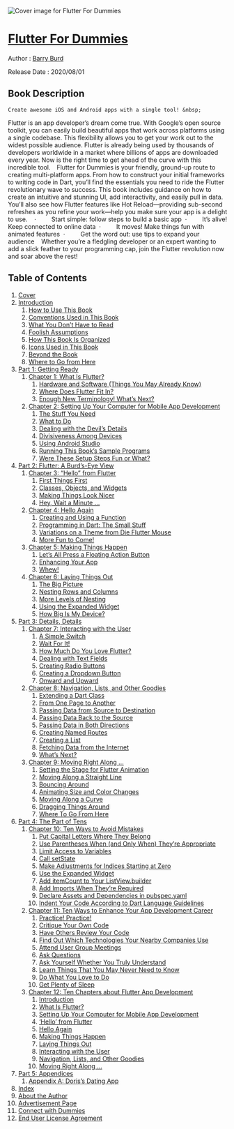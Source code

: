 ![Cover image for Flutter For Dummies](https://imgdetail.ebookreading.net/cover/cover/20201212/EB9781119612582.jpg)

[Flutter For Dummies](https://ebookreading.net/view/book/Flutter+For+Dummies-EB9781119612582_1.html "Flutter For Dummies")
====================================================================================================================

Author : [Barry Burd](https://ebookreading.net/search/author/Barry+Burd)

Release Date : 2020/08/01

Book Description
-----------------


    
    Create awesome iOS and Android apps with a single tool! &nbsp;
Flutter is an app developer’s dream come true. With Google’s open source toolkit, you can easily build beautiful apps that work&nbsp;across platforms using a single codebase. This flexibility allows you to get your work out to the widest possible audience. Flutter is already being used by thousands of developers worldwide in a market where billions of apps are downloaded every year. Now is the right time to get ahead of the curve with this incredible tool. &nbsp;&nbsp;
Flutter for Dummies is your friendly, ground-up route to creating multi-platform apps. From how to construct your initial frameworks to writing code in Dart, you’ll find&nbsp;the essentials&nbsp;you need to ride the Flutter revolutionary wave to success. This book includes guidance on how to create an intuitive and stunning UI, add interactivity, and easily pull in data. You’ll also see how Flutter features like Hot Reload—providing sub-second refreshes as you refine your work—help you make sure your app is a delight to use.&nbsp;
&nbsp;
·&nbsp;&nbsp;&nbsp;&nbsp;&nbsp;&nbsp;&nbsp;&nbsp;&nbsp;Start simple: follow steps to build a basic app&nbsp;
·&nbsp;&nbsp;&nbsp;&nbsp;&nbsp;&nbsp;&nbsp;&nbsp;&nbsp;It’s alive! Keep connected to online data&nbsp;
·&nbsp;&nbsp;&nbsp;&nbsp;&nbsp;&nbsp;&nbsp;&nbsp;&nbsp;It moves! Make things fun with animated features&nbsp;
·&nbsp;&nbsp;&nbsp;&nbsp;&nbsp;&nbsp;&nbsp;&nbsp;&nbsp;Get the word out: use tips to expand your audience&nbsp;
&nbsp;
Whether you’re a fledgling developer or an expert wanting to add a slick feather to your programming cap, join the Flutter revolution now and soar above the rest!&nbsp;
&nbsp;

  

Table of Contents
-----------------

1. [Cover](https://ebookreading.net/view/book/Flutter+For+Dummies-EB9781119612582_1.html)
1. [Introduction](https://ebookreading.net/view/book/Flutter+For+Dummies-EB9781119612582_4.html)
    1. [How to Use This Book](https://ebookreading.net/view/book/Flutter+For+Dummies-EB9781119612582_4.html#h2-1)
    1. [Conventions Used in This Book](https://ebookreading.net/view/book/Flutter+For+Dummies-EB9781119612582_4.html#h2-2)
    1. [What You Don’t Have to Read](https://ebookreading.net/view/book/Flutter+For+Dummies-EB9781119612582_4.html#h2-3)
    1. [Foolish Assumptions](https://ebookreading.net/view/book/Flutter+For+Dummies-EB9781119612582_4.html#h2-4)
    1. [How This Book Is Organized](https://ebookreading.net/view/book/Flutter+For+Dummies-EB9781119612582_4.html#h2-5)
    1. [Icons Used in This Book](https://ebookreading.net/view/book/Flutter+For+Dummies-EB9781119612582_4.html#h2-6)
    1. [Beyond the Book](https://ebookreading.net/view/book/Flutter+For+Dummies-EB9781119612582_4.html#h2-7)
    1. [Where to Go from Here](https://ebookreading.net/view/book/Flutter+For+Dummies-EB9781119612582_4.html#h2-8)
1. [Part 1: Getting Ready](https://ebookreading.net/view/book/Flutter+For+Dummies-EB9781119612582_5.html)
    1. [Chapter 1: What Is Flutter?](https://ebookreading.net/view/book/Flutter+For+Dummies-EB9781119612582_6.html)
        1. [Hardware and Software (Things You May Already Know)](https://ebookreading.net/view/book/Flutter+For+Dummies-EB9781119612582_6.html#h2-1)
        1. [Where Does Flutter Fit In?](https://ebookreading.net/view/book/Flutter+For+Dummies-EB9781119612582_6.html#h2-2)
        1. [Enough New Terminology! What’s Next?](https://ebookreading.net/view/book/Flutter+For+Dummies-EB9781119612582_6.html#h2-3)
    1. [Chapter 2: Setting Up Your Computer for Mobile App Development](https://ebookreading.net/view/book/Flutter+For+Dummies-EB9781119612582_7.html)
        1. [The Stuff You Need](https://ebookreading.net/view/book/Flutter+For+Dummies-EB9781119612582_7.html#h2-1)
        1. [What to Do](https://ebookreading.net/view/book/Flutter+For+Dummies-EB9781119612582_7.html#h2-2)
        1. [Dealing with the Devil’s Details](https://ebookreading.net/view/book/Flutter+For+Dummies-EB9781119612582_7.html#h2-3)
        1. [Divisiveness Among Devices](https://ebookreading.net/view/book/Flutter+For+Dummies-EB9781119612582_7.html#h2-4)
        1. [Using Android Studio](https://ebookreading.net/view/book/Flutter+For+Dummies-EB9781119612582_7.html#h2-5)
        1. [Running This Book’s Sample Programs](https://ebookreading.net/view/book/Flutter+For+Dummies-EB9781119612582_7.html#h2-6)
        1. [Were These Setup Steps Fun or What?](https://ebookreading.net/view/book/Flutter+For+Dummies-EB9781119612582_7.html#h2-7)
1. [Part 2: Flutter: A Burd’s-Eye View](https://ebookreading.net/view/book/Flutter+For+Dummies-EB9781119612582_8.html)
    1. [Chapter 3: “Hello” from Flutter](https://ebookreading.net/view/book/Flutter+For+Dummies-EB9781119612582_9.html)
        1. [First Things First](https://ebookreading.net/view/book/Flutter+For+Dummies-EB9781119612582_9.html#h2-1)
        1. [Classes, Objects, and Widgets](https://ebookreading.net/view/book/Flutter+For+Dummies-EB9781119612582_9.html#h2-2)
        1. [Making Things Look Nicer](https://ebookreading.net/view/book/Flutter+For+Dummies-EB9781119612582_9.html#h2-3)
        1. [Hey, Wait a Minute …](https://ebookreading.net/view/book/Flutter+For+Dummies-EB9781119612582_9.html#h2-4)
    1. [Chapter 4: Hello Again](https://ebookreading.net/view/book/Flutter+For+Dummies-EB9781119612582_10.html)
        1. [Creating and Using a Function](https://ebookreading.net/view/book/Flutter+For+Dummies-EB9781119612582_10.html#h2-1)
        1. [Programming in Dart: The Small Stuff](https://ebookreading.net/view/book/Flutter+For+Dummies-EB9781119612582_10.html#h2-2)
        1. [Variations on a Theme from Die Flutter Mouse](https://ebookreading.net/view/book/Flutter+For+Dummies-EB9781119612582_10.html#h2-3)
        1. [More Fun to Come!](https://ebookreading.net/view/book/Flutter+For+Dummies-EB9781119612582_10.html#h2-4)
    1. [Chapter 5: Making Things Happen](https://ebookreading.net/view/book/Flutter+For+Dummies-EB9781119612582_11.html)
        1. [Let’s All Press a Floating Action Button](https://ebookreading.net/view/book/Flutter+For+Dummies-EB9781119612582_11.html#h2-1)
        1. [Enhancing Your App](https://ebookreading.net/view/book/Flutter+For+Dummies-EB9781119612582_11.html#h2-2)
        1. [Whew!](https://ebookreading.net/view/book/Flutter+For+Dummies-EB9781119612582_11.html#h2-3)
    1. [Chapter 6: Laying Things Out](https://ebookreading.net/view/book/Flutter+For+Dummies-EB9781119612582_12.html)
        1. [The Big Picture](https://ebookreading.net/view/book/Flutter+For+Dummies-EB9781119612582_12.html#h2-1)
        1. [Nesting Rows and Columns](https://ebookreading.net/view/book/Flutter+For+Dummies-EB9781119612582_12.html#h2-2)
        1. [More Levels of Nesting](https://ebookreading.net/view/book/Flutter+For+Dummies-EB9781119612582_12.html#h2-3)
        1. [Using the Expanded Widget](https://ebookreading.net/view/book/Flutter+For+Dummies-EB9781119612582_12.html#h2-4)
        1. [How Big Is My Device?](https://ebookreading.net/view/book/Flutter+For+Dummies-EB9781119612582_12.html#h2-5)
1. [Part 3: Details, Details](https://ebookreading.net/view/book/Flutter+For+Dummies-EB9781119612582_13.html)
    1. [Chapter 7: Interacting with the User](https://ebookreading.net/view/book/Flutter+For+Dummies-EB9781119612582_14.html)
        1. [A Simple Switch](https://ebookreading.net/view/book/Flutter+For+Dummies-EB9781119612582_14.html#h2-1)
        1. [Wait For It!](https://ebookreading.net/view/book/Flutter+For+Dummies-EB9781119612582_14.html#h2-2)
        1. [How Much Do You Love Flutter?](https://ebookreading.net/view/book/Flutter+For+Dummies-EB9781119612582_14.html#h2-3)
        1. [Dealing with Text Fields](https://ebookreading.net/view/book/Flutter+For+Dummies-EB9781119612582_14.html#h2-4)
        1. [Creating Radio Buttons](https://ebookreading.net/view/book/Flutter+For+Dummies-EB9781119612582_14.html#h2-5)
        1. [Creating a Dropdown Button](https://ebookreading.net/view/book/Flutter+For+Dummies-EB9781119612582_14.html#h2-6)
        1. [Onward and Upward](https://ebookreading.net/view/book/Flutter+For+Dummies-EB9781119612582_14.html#h2-7)
    1. [Chapter 8: Navigation, Lists, and Other Goodies](https://ebookreading.net/view/book/Flutter+For+Dummies-EB9781119612582_15.html)
        1. [Extending a Dart Class](https://ebookreading.net/view/book/Flutter+For+Dummies-EB9781119612582_15.html#h2-1)
        1. [From One Page to Another](https://ebookreading.net/view/book/Flutter+For+Dummies-EB9781119612582_15.html#h2-2)
        1. [Passing Data from Source to Destination](https://ebookreading.net/view/book/Flutter+For+Dummies-EB9781119612582_15.html#h2-3)
        1. [Passing Data Back to the Source](https://ebookreading.net/view/book/Flutter+For+Dummies-EB9781119612582_15.html#h2-4)
        1. [Passing Data in Both Directions](https://ebookreading.net/view/book/Flutter+For+Dummies-EB9781119612582_15.html#h2-5)
        1. [Creating Named Routes](https://ebookreading.net/view/book/Flutter+For+Dummies-EB9781119612582_15.html#h2-6)
        1. [Creating a List](https://ebookreading.net/view/book/Flutter+For+Dummies-EB9781119612582_15.html#h2-7)
        1. [Fetching Data from the Internet](https://ebookreading.net/view/book/Flutter+For+Dummies-EB9781119612582_15.html#h2-8)
        1. [What’s Next?](https://ebookreading.net/view/book/Flutter+For+Dummies-EB9781119612582_15.html#h2-9)
    1. [Chapter 9: Moving Right Along …](https://ebookreading.net/view/book/Flutter+For+Dummies-EB9781119612582_16.html)
        1. [Setting the Stage for Flutter Animation](https://ebookreading.net/view/book/Flutter+For+Dummies-EB9781119612582_16.html#h2-1)
        1. [Moving Along a Straight Line](https://ebookreading.net/view/book/Flutter+For+Dummies-EB9781119612582_16.html#h2-2)
        1. [Bouncing Around](https://ebookreading.net/view/book/Flutter+For+Dummies-EB9781119612582_16.html#h2-3)
        1. [Animating Size and Color Changes](https://ebookreading.net/view/book/Flutter+For+Dummies-EB9781119612582_16.html#h2-4)
        1. [Moving Along a Curve](https://ebookreading.net/view/book/Flutter+For+Dummies-EB9781119612582_16.html#h2-5)
        1. [Dragging Things Around](https://ebookreading.net/view/book/Flutter+For+Dummies-EB9781119612582_16.html#h2-6)
        1. [Where To Go From Here](https://ebookreading.net/view/book/Flutter+For+Dummies-EB9781119612582_16.html#h2-7)
1. [Part 4: The Part of Tens](https://ebookreading.net/view/book/Flutter+For+Dummies-EB9781119612582_17.html)
    1. [Chapter 10: Ten Ways to Avoid Mistakes](https://ebookreading.net/view/book/Flutter+For+Dummies-EB9781119612582_18.html)
        1. [Put Capital Letters Where They Belong](https://ebookreading.net/view/book/Flutter+For+Dummies-EB9781119612582_18.html#h2-1)
        1. [Use Parentheses When (and Only When) They’re Appropriate](https://ebookreading.net/view/book/Flutter+For+Dummies-EB9781119612582_18.html#h2-2)
        1. [Limit Access to Variables](https://ebookreading.net/view/book/Flutter+For+Dummies-EB9781119612582_18.html#h2-3)
        1. [Call setState](https://ebookreading.net/view/book/Flutter+For+Dummies-EB9781119612582_18.html#h2-4)
        1. [Make Adjustments for Indices Starting at Zero](https://ebookreading.net/view/book/Flutter+For+Dummies-EB9781119612582_18.html#h2-5)
        1. [Use the Expanded Widget](https://ebookreading.net/view/book/Flutter+For+Dummies-EB9781119612582_18.html#h2-6)
        1. [Add itemCount to Your ListView.builder](https://ebookreading.net/view/book/Flutter+For+Dummies-EB9781119612582_18.html#h2-7)
        1. [Add Imports When They’re Required](https://ebookreading.net/view/book/Flutter+For+Dummies-EB9781119612582_18.html#h2-8)
        1. [Declare Assets and Dependencies in pubspec.yaml](https://ebookreading.net/view/book/Flutter+For+Dummies-EB9781119612582_18.html#h2-9)
        1. [Indent Your Code According to Dart Language Guidelines](https://ebookreading.net/view/book/Flutter+For+Dummies-EB9781119612582_18.html#h2-10)
    1. [Chapter 11: Ten Ways to Enhance Your App Development Career](https://ebookreading.net/view/book/Flutter+For+Dummies-EB9781119612582_19.html)
        1. [Practice! Practice!](https://ebookreading.net/view/book/Flutter+For+Dummies-EB9781119612582_19.html#h2-1)
        1. [Critique Your Own Code](https://ebookreading.net/view/book/Flutter+For+Dummies-EB9781119612582_19.html#h2-2)
        1. [Have Others Review Your Code](https://ebookreading.net/view/book/Flutter+For+Dummies-EB9781119612582_19.html#h2-3)
        1. [Find Out Which Technologies Your Nearby Companies Use](https://ebookreading.net/view/book/Flutter+For+Dummies-EB9781119612582_19.html#h2-4)
        1. [Attend User Group Meetings](https://ebookreading.net/view/book/Flutter+For+Dummies-EB9781119612582_19.html#h2-5)
        1. [Ask Questions](https://ebookreading.net/view/book/Flutter+For+Dummies-EB9781119612582_19.html#h2-6)
        1. [Ask Yourself Whether You Truly Understand](https://ebookreading.net/view/book/Flutter+For+Dummies-EB9781119612582_19.html#h2-7)
        1. [Learn Things That You May Never Need to Know](https://ebookreading.net/view/book/Flutter+For+Dummies-EB9781119612582_19.html#h2-8)
        1. [Do What You Love to Do](https://ebookreading.net/view/book/Flutter+For+Dummies-EB9781119612582_19.html#h2-9)
        1. [Get Plenty of Sleep](https://ebookreading.net/view/book/Flutter+For+Dummies-EB9781119612582_19.html#h2-10)
    1. [Chapter 12: Ten Chapters about Flutter App Development](https://ebookreading.net/view/book/Flutter+For+Dummies-EB9781119612582_20.html)
        1. [Introduction](https://ebookreading.net/view/book/Flutter+For+Dummies-EB9781119612582_20.html#h2-1)
        1. [What Is Flutter?](https://ebookreading.net/view/book/Flutter+For+Dummies-EB9781119612582_20.html#h2-2)
        1. [Setting Up Your Computer for Mobile App Development](https://ebookreading.net/view/book/Flutter+For+Dummies-EB9781119612582_20.html#h2-3)
        1. [‘Hello’ from Flutter](https://ebookreading.net/view/book/Flutter+For+Dummies-EB9781119612582_20.html#h2-4)
        1. [Hello Again](https://ebookreading.net/view/book/Flutter+For+Dummies-EB9781119612582_20.html#h2-5)
        1. [Making Things Happen](https://ebookreading.net/view/book/Flutter+For+Dummies-EB9781119612582_20.html#h2-6)
        1. [Laying Things Out](https://ebookreading.net/view/book/Flutter+For+Dummies-EB9781119612582_20.html#h2-7)
        1. [Interacting with the User](https://ebookreading.net/view/book/Flutter+For+Dummies-EB9781119612582_20.html#h2-8)
        1. [Navigation, Lists, and Other Goodies](https://ebookreading.net/view/book/Flutter+For+Dummies-EB9781119612582_20.html#h2-9)
        1. [Moving Right Along …](https://ebookreading.net/view/book/Flutter+For+Dummies-EB9781119612582_20.html#h2-10)
1. [Part 5: Appendices](https://ebookreading.net/view/book/Flutter+For+Dummies-EB9781119612582_21.html)
    1. [Appendix A: Doris’s Dating App](https://ebookreading.net/view/book/Flutter+For+Dummies-EB9781119612582_22.html)
1. [Index](https://ebookreading.net/view/book/Flutter+For+Dummies-EB9781119612582_23.html)
1. [About the Author](https://ebookreading.net/view/book/Flutter+For+Dummies-EB9781119612582_24.html)
1. [Advertisement Page](https://ebookreading.net/view/book/Flutter+For+Dummies-EB9781119612582_25.html)
1. [Connect with Dummies](https://ebookreading.net/view/book/Flutter+For+Dummies-EB9781119612582_26.html)
1. [End User License Agreement](https://ebookreading.net/view/book/Flutter+For+Dummies-EB9781119612582_27.html)
